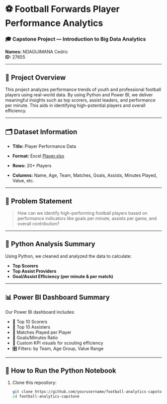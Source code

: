 # ⚽ Football Forwards Player Performance Analytics

### 🎓 Capstone Project — Introduction to Big Data Analytics  
**Names:** NDAGIJIMANA Cedric  
**ID:** 27655

---

## 📌 Project Overview

This project analyzes performance trends of youth and professional football players using real-world data. By using Python and Power BI, we deliver meaningful insights such as top scorers, assist leaders, and performance per minute. This aids in identifying high-potential players and overall efficiency.

---

## 🗂️ Dataset Information

- **Title:** Player Performance Data  
- **Format:** Excel [Player.xlsx](https://github.com/user-attachments/files/21572661/Player.xlsx)

- **Rows:** 20+ Players  
- **Columns:** Name, Age, Team, Matches, Goals, Assists, Minutes Played, Value, etc.  
---

## 🧠 Problem Statement

> How can we identify high-performing football players based on performance indicators like goals per minute, assists per game, and overall contribution?

---

## 🐍 Python Analysis Summary

Using Python, we cleaned and analyzed the data to calculate:
- **Top Scorers**
- **Top Assist Providers**
- **Goal/Assist Efficiency (per minute & per match)**

---

## 📊 Power BI Dashboard Summary

Our Power BI dashboard includes:
- 📌 Top 10 Scorers  
- 📌 Top 10 Assisters  
- 📌 Matches Played per Player  
- 📌 Goals/Minutes Ratio  
- 📌 Custom KPI visuals for scouting efficiency  
- 🎛️ Filters: by Team, Age Group, Value Range  

---

## 🧪 How to Run the Python Notebook

1. Clone this repository:
   ```bash
   git clone https://github.com/yourusername/football-analytics-capstone.git
   cd football-analytics-capstone
